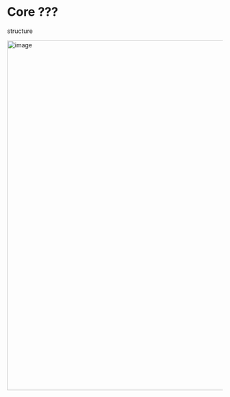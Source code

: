 # Core ???

structure

<img width="601" height="816" alt="image" src="https://github.com/user-attachments/assets/9196cb7f-ba9b-4dbd-a2ba-1b46a1921538" />


